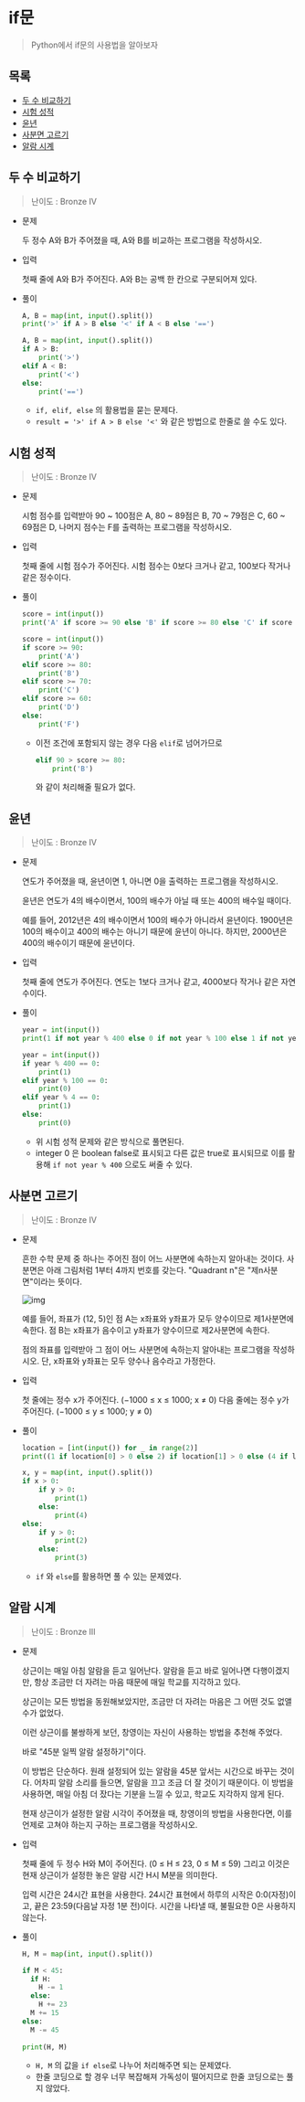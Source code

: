 # if문

> Python에서 if문의 사용법을 알아보자

## 목록

* [두 수 비교하기](#두-수-비교하기)
* [시험 성적](#시험-성적)
* [윤년](#윤년)
* [사분면 고르기](#사분면-고르기)
* [알람 시계](#알람-시계)

## 두 수 비교하기

> 난이도 : Bronze IV

* 문제

  두 정수 A와 B가 주어졌을 때, A와 B를 비교하는 프로그램을 작성하시오.

* 입력

  첫째 줄에 A와 B가 주어진다. A와 B는 공백 한 칸으로 구분되어져 있다.

* 풀이

  ```python
  A, B = map(int, input().split())
  print('>' if A > B else '<' if A < B else '==')
  ```

  ```python
  A, B = map(int, input().split())
  if A > B:
      print('>')
  elif A < B:
      print('<')
  else:
      print('==')
  ```

  * `if, elif, else` 의 활용법을 묻는 문제다.
  * `result = '>' if A > B else '<'` 와 같은 방법으로 한줄로 쓸 수도 있다.

## 시험 성적

> 난이도 : Bronze IV

* 문제

  시험 점수를 입력받아 90 ~ 100점은 A, 80 ~ 89점은 B, 70 ~ 79점은 C, 60 ~ 69점은 D, 나머지 점수는 F를 출력하는 프로그램을 작성하시오.

* 입력

  첫째 줄에 시험 점수가 주어진다. 시험 점수는 0보다 크거나 같고, 100보다 작거나 같은 정수이다.

* 풀이

  ```python
  score = int(input())
  print('A' if score >= 90 else 'B' if score >= 80 else 'C' if score >= 70 else 'D' if score >= 60 else 'F')
  ```

  ```python
  score = int(input())
  if score >= 90:
      print('A')
  elif score >= 80:
      print('B')
  elif score >= 70:
      print('C')
  elif score >= 60:
      print('D')
  else:
      print('F')
  ```

  * 이전 조건에 포함되지 않는 경우 다음 `elif`로 넘어가므로  

    ```python
    elif 90 > score >= 80:
        print('B')
    ```

    와 같이 처리해줄 필요가 없다.

## 윤년

> 난이도 : Bronze IV

* 문제

  연도가 주어졌을 때, 윤년이면 1, 아니면 0을 출력하는 프로그램을 작성하시오.

  윤년은 연도가 4의 배수이면서, 100의 배수가 아닐 때 또는 400의 배수일 때이다.

  예를 들어, 2012년은 4의 배수이면서 100의 배수가 아니라서 윤년이다. 1900년은 100의 배수이고 400의 배수는 아니기 때문에 윤년이 아니다. 하지만, 2000년은 400의 배수이기 때문에 윤년이다.

* 입력

  첫째 줄에 연도가 주어진다. 연도는 1보다 크거나 같고, 4000보다 작거나 같은 자연수이다.

* 풀이

  ```python
  year = int(input())
  print(1 if not year % 400 else 0 if not year % 100 else 1 if not year % 4 else 0)
  ```

  ```python
  year = int(input())
  if year % 400 == 0:
      print(1)
  elif year % 100 == 0:
      print(0)
  elif year % 4 == 0:
      print(1)
  else:
      print(0)
  ```

  * 위 시험 성적 문제와 같은 방식으로 풀면된다.
  * integer 0 은 boolean false로 표시되고 다른 값은 true로 표시되므로 이를 활용해 `if not year % 400` 으로도 써줄 수 있다.

## 사분면 고르기

> 난이도 : Bronze IV

* 문제

  흔한 수학 문제 중 하나는 주어진 점이 어느 사분면에 속하는지 알아내는 것이다. 사분면은 아래 그림처럼 1부터 4까지 번호를 갖는다. "Quadrant n"은 "제n사분면"이라는 뜻이다.

  ![img](https://onlinejudgeimages.s3-ap-northeast-1.amazonaws.com/problem/14681/1.png)

  예를 들어, 좌표가 (12, 5)인 점 A는 x좌표와 y좌표가 모두 양수이므로 제1사분면에 속한다. 점 B는 x좌표가 음수이고 y좌표가 양수이므로 제2사분면에 속한다.

  점의 좌표를 입력받아 그 점이 어느 사분면에 속하는지 알아내는 프로그램을 작성하시오. 단, x좌표와 y좌표는 모두 양수나 음수라고 가정한다.

* 입력

  첫 줄에는 정수 x가 주어진다. (−1000 ≤ x ≤ 1000; x ≠ 0) 다음 줄에는 정수 y가 주어진다. (−1000 ≤ y ≤ 1000; y ≠ 0)

* 풀이

  ```python
  location = [int(input()) for _ in range(2)]
  print((1 if location[0] > 0 else 2) if location[1] > 0 else (4 if location[0] > 0 else 3))
  ```

  ```python
  x, y = map(int, input().split())
  if x > 0:
      if y > 0:
          print(1)
      else:
          print(4)
  else:
      if y > 0:
          print(2)
      else:
          print(3)
  ```

  * `if` 와 `else`를 활용하면 풀 수 있는 문제였다.

## 알람 시계

> 난이도 : Bronze III

* 문제

  상근이는 매일 아침 알람을 듣고 일어난다. 알람을 듣고 바로 일어나면 다행이겠지만, 항상 조금만 더 자려는 마음 때문에 매일 학교를 지각하고 있다.

  상근이는 모든 방법을 동원해보았지만, 조금만 더 자려는 마음은 그 어떤 것도 없앨 수가 없었다.

  이런 상근이를 불쌍하게 보던, 창영이는 자신이 사용하는 방법을 추천해 주었다.

  바로 "45분 일찍 알람 설정하기"이다.

  이 방법은 단순하다. 원래 설정되어 있는 알람을 45분 앞서는 시간으로 바꾸는 것이다. 어차피 알람 소리를 들으면, 알람을 끄고 조금 더 잘 것이기 때문이다. 이 방법을 사용하면, 매일 아침 더 잤다는 기분을 느낄 수 있고, 학교도 지각하지 않게 된다.

  현재 상근이가 설정한 알람 시각이 주어졌을 때, 창영이의 방법을 사용한다면, 이를 언제로 고쳐야 하는지 구하는 프로그램을 작성하시오.

* 입력

  첫째 줄에 두 정수 H와 M이 주어진다. (0 ≤ H ≤ 23, 0 ≤ M ≤ 59) 그리고 이것은 현재 상근이가 설정한 놓은 알람 시간 H시 M분을 의미한다.

  입력 시간은 24시간 표현을 사용한다. 24시간 표현에서 하루의 시작은 0:0(자정)이고, 끝은 23:59(다음날 자정 1분 전)이다. 시간을 나타낼 때, 불필요한 0은 사용하지 않는다.

* 풀이

  ```python
  H, M = map(int, input().split())
  
  if M < 45:
    if H: 
      H -= 1
    else:
      H += 23 
    M += 15
  else:
    M -= 45
    
  print(H, M)
  ```

  * `H, M` 의 값을 `if else`로 나누어 처리해주면 되는 문제였다.
  * 한줄 코딩으로 할 경우 너무 복잡해져 가독성이 떨어지므로 한줄 코딩으로는 풀지 않았다.